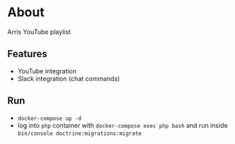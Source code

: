 About
=====
Arris YouTube playlist 

Features
--------
- YouTube integration
- Slack integration (chat commands)

Run
---
- `docker-compose up -d`
- log into `php` container with `docker-compose exec php bash` and run inside `bin/console doctrine:migrations:migrate`

